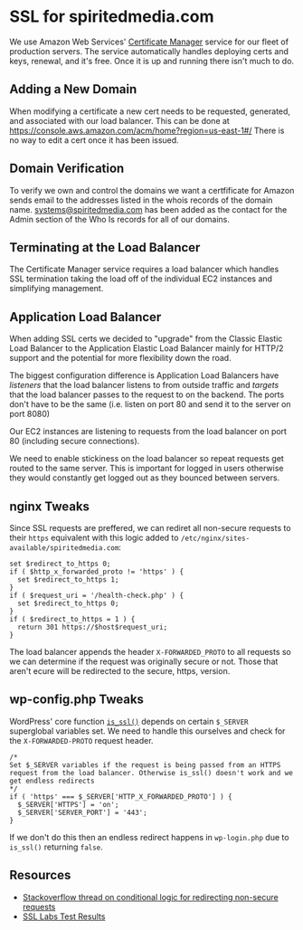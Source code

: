 # SSL for spiritedmedia.com

We use Amazon Web Services' [Certificate Manager](https://aws.amazon.com/certificate-manager/) service for our fleet of production servers. The service automatically handles deploying certs and keys, renewal, and it's free. Once it is up and running there isn't much to do.

## Adding a New Domain

When modifying a certificate a new cert needs to be requested, generated, and associated with our load balancer. This can be done at https://console.aws.amazon.com/acm/home?region=us-east-1#/ There is no way to edit a cert once it has been issued.

## Domain Verification

To verify we own and control the domains we want a certfificate for Amazon sends email to the addresses listed in the whois records of the domain name. systems@spiritedmedia.com has been added as the contact for the Admin section of the Who Is records for all of our domains. 

## Terminating at the Load Balancer

The Certificate Manager service requires a load balancer which handles SSL termination taking the load off of the individual EC2 instances and simplifying management.

## Application Load Balancer

When adding SSL certs we decided to "upgrade" from the Classic Elastic Load Balancer to the Application Elastic Load Balancer mainly for HTTP/2 support and the potential for more flexibility down the road.

The biggest configuration difference is Application Load Balancers have *listeners* that the load balancer listens to from outside traffic and *targets* that the load balancer passes to the request to on the backend. The ports don't have to be the same (i.e. listen on port 80 and send it to the server on port 8080)

Our EC2 instances are listening to requests from the load balancer on port 80 (including secure connections).

We need to enable stickiness on the load balancer so repeat requests get routed to the same server. This is important for logged in users otherwise they would constantly get logged out as they bounced between servers.

## nginx Tweaks

Since SSL requests are preffered, we can rediret all non-secure requests to their `https` equivalent with this logic added to `/etc/nginx/sites-available/spiritedmedia.com`:

```
set $redirect_to_https 0;
if ( $http_x_forwarded_proto != 'https' ) {
  set $redirect_to_https 1;
}
if ( $request_uri = '/health-check.php' ) {
  set $redirect_to_https 0;
}
if ( $redirect_to_https = 1 ) {
  return 301 https://$host$request_uri;
}
```
The load balancer appends the header `X-FORWARDED_PROTO` to all requests so we can determine if the request was originally secure or not. Those that aren't ecure will be redirected to the secure, https, version.

## wp-config.php Tweaks

WordPress' core function [`is_ssl()`](https://developer.wordpress.org/reference/functions/is_ssl/) depends on certain `$_SERVER` superglobal variables set. We need to handle this ourselves and check for the `X-FORWARDED-PROTO` request header.

```
/*
Set $_SERVER variables if the request is being passed from an HTTPS request from the load balancer. Otherwise is_ssl() doesn't work and we get endless redirects
*/
if ( 'https' === $_SERVER['HTTP_X_FORWARDED_PROTO'] ) {
  $_SERVER['HTTPS'] = 'on';
  $_SERVER['SERVER_PORT'] = '443';
}
```
If we don't do this then an endless redirect happens in `wp-login.php` due to `is_ssl()` returning `false`.

## Resources
- [Stackoverflow thread on conditional logic for redirecting non-secure requests](http://serverfault.com/a/791052/70987)
- [SSL Labs Test Results](https://www.ssllabs.com/ssltest/analyze.html?d=billypenn.com)

